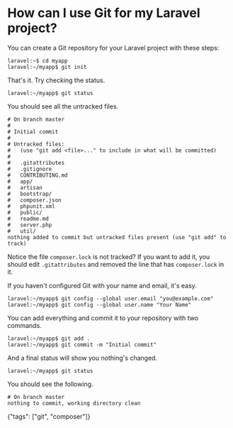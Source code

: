 # How can I use Git for my Laravel project?

You can create a Git repository for your Laravel project with these steps:

    laravel:~$ cd myapp
    laravel:~/myapp$ git init

That's it. Try checking the status.

    laravel:~/myapp$ git status

You should see all the untracked files.

    # On branch master
    #
    # Initial commit
    #
    # Untracked files:
    #   (use "git add <file>..." to include in what will be committed)
    #
    #   .gitattributes
    #   .gitignore
    #   CONTRIBUTING.md
    #   app/
    #   artisan
    #   bootstrap/
    #   composer.json
    #   phpunit.xml
    #   public/
    #   readme.md
    #   server.php
    #   util/
    nothing added to commit but untracked files present (use "git add" to track)

Notice the file `composer.lock` is not tracked? If you want to add it, you should edit `.gitattributes` and removed the line that has `composer.lock` in it.

If you haven't configured Git with your name and email, it's easy.

    laravel:~/myapp$ git config --global user.email "you@example.com"
    laravel:~/myapp$ git config --global user.name "Your Name"

You can add everything and commit it to your repository with two commands.

    laravel:~/myapp$ git add .
    laravel:~/myapp$ git commit -m "Initial commit"

And a final status will show you nothing's changed.

    laravel:~/myapp$ git status

You should see the following.

    # On branch master
    nothing to commit, working directory clean

{"tags": ["git", "composer"]}
